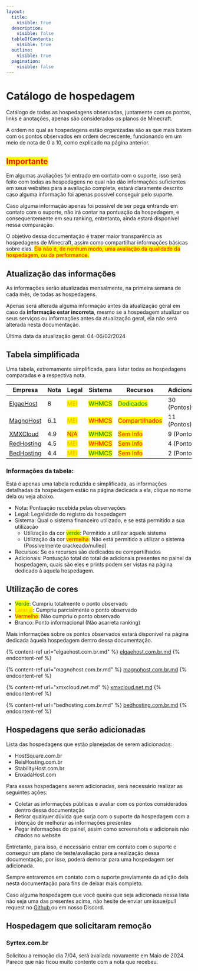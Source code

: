 ```yaml
---
layout:
  title:
    visible: true
  description:
    visible: false
  tableOfContents:
    visible: true
  outline:
    visible: true
  pagination:
    visible: false
---
```


# Catálogo de hospedagem

Catálogo de todas as hospedagens observadas, juntamente com os pontos, links e anotações, apenas são considerados os planos de Minecraft.

A ordem no qual as hospedagens estão organizadas são as que mais batem com os pontos observados em ordem decrescente, funcionando em um meio de nota de 0 a 10, como explicado na página anterior.

## <mark style="color:red;">Importante</mark>

Em algumas avaliações foi entrado em contato com o suporte, isso será feito com todas as hospedagens no qual não dão informações suficientes em seus websites para a avaliação completa, estará claramente descrito caso alguma informação foi apenas possível conseguir pelo suporte.

Caso alguma informação apenas foi possível de ser pega entrando em contato com o suporte, não irá contar na pontuação da hospedagem, e consequentemente em seu ranking, entretanto, ainda estará disponível nessa comparação.

O objetivo dessa documentação é trazer maior transparência as hospedagens de Minecraft, assim como compartilhar informações básicas sobre elas. <mark style="color:red;">Ela não é, de nenhum modo, uma avaliação da qualidade da hospedagem, ou da performance.</mark>

## Atualização das informações

As informações serão atualizadas mensalmente, na primeira semana de cada mês, de todas as hospedagens.

Apenas será alterada alguma informação antes da atualização geral em caso da **informação estar incorreta**, mesmo se a hospedagem atualizar os seus serviços ou informações antes da atualização geral, ela não será alterada nesta documentação.

Última data da atualização geral: 04-06/02/2024

## Tabela simplificada

Uma tabela, extremamente simplificada, para listar todas as hospedagens comparadas e a respectiva nota.

<table><thead><tr><th width="135">Empresa</th><th width="71">Nota</th><th width="76">Legal</th><th width="107">Sistema</th><th width="115">Recursos</th><th width="117">Adicionais</th><th data-type="content-ref">Website</th></tr></thead><tbody><tr><td><a href="elgaehost.com.br.md">ElgaeHost</a></td><td>8</td><td><mark style="color:orange;">MEI</mark></td><td><mark style="color:green;">WHMCS</mark></td><td><mark style="color:green;">Dedicados</mark></td><td>30 (Pontos)</td><td><a href="https://www.elgaehost.com.br">https://www.elgaehost.com.br</a></td></tr><tr><td><a href="magnohost.com.br.md">MagnoHost</a></td><td>6.1</td><td><mark style="color:orange;">MEI</mark></td><td><mark style="color:red;">WHMCS</mark></td><td><mark style="color:red;">Compartilhados</mark></td><td>11 (Pontos)</td><td><a href="https://www.magnohost.com.br/">https://www.magnohost.com.br/</a></td></tr><tr><td><a href="xmxcloud.net.md">XMXCloud</a></td><td>4.9</td><td><mark style="color:red;">N/A</mark></td><td><mark style="color:green;">WHMCS</mark></td><td><mark style="color:red;">Sem Info</mark></td><td>9 (Pontos)</td><td><a href="https://xmxcloud.net/">https://xmxcloud.net/</a></td></tr><tr><td><a href="redhosting.com.br.md">RedHosting</a></td><td>4.5</td><td><mark style="color:orange;">MEI</mark></td><td><mark style="color:red;">WHMCS</mark></td><td><mark style="color:red;">Sem Info</mark></td><td>4 (Pontos)</td><td><a href="https://redhosting.com.br/">https://redhosting.com.br/</a></td></tr><tr><td><a href="bedhosting.com.br.md">BedHosting</a></td><td>4.4</td><td><mark style="color:orange;">MEI</mark></td><td><mark style="color:green;">WHMCS</mark></td><td><mark style="color:red;">Sem Info</mark></td><td>2 (Pontos)</td><td><a href="https://bedhosting.com.br/">https://bedhosting.com.br/</a></td></tr></tbody></table>

### Informações da tabela:

Está é apenas uma tabela reduzida e simplificada, as informações detalhadas da hospedagem estão na página dedicada a ela, clique no nome dela ou veja abaixo.

* Nota: Pontuação recebida pelas observações
* Legal: Legalidade do registro da hospedagem
* Sistema: Qual o sistema financeiro utilizado, e se está permitido a sua utilização
  * Utilização da cor <mark style="color:green;">verde</mark>: Permitido a utilizar aquele sistema
  * Utilização da cor <mark style="color:red;">vermelha</mark>: Não está permitido a utilizar o sistema (Possivelmente crackeado/nulled)
* Recursos: Se os recursos são dedicados ou compartilhados
* Adicionais: Pontuação total do total de adicionais presentes no painel da hospedagem, quais são eles e prints podem ser vistas na página dedicado à aquela hospedagem.

## Utilização de cores

* <mark style="color:green;">Verde</mark>: Cumpriu totalmente o ponto observado
* <mark style="color:orange;">Laranja</mark>: Cumpriu parcialmente o ponto observado
* <mark style="color:red;">Vermelho</mark>: Não cumpriu o ponto observado
* Branco: Ponto informacional (Não acarreta ranking)

Mais informações sobre os pontos observados estará disponível na página dedicada àquela hospedagem dentro dessa documentação.

{% content-ref url="elgaehost.com.br.md" %}
[elgaehost.com.br.md](elgaehost.com.br.md)
{% endcontent-ref %}

{% content-ref url="magnohost.com.br.md" %}
[magnohost.com.br.md](magnohost.com.br.md)
{% endcontent-ref %}

{% content-ref url="xmxcloud.net.md" %}
[xmxcloud.net.md](xmxcloud.net.md)
{% endcontent-ref %}

{% content-ref url="bedhosting.com.br.md" %}
[bedhosting.com.br.md](bedhosting.com.br.md)
{% endcontent-ref %}

## Hospedagens que serão adicionadas

Lista das hospedagens que estão planejadas de serem adicionadas:

* HostSquare.com.br
* ReisHosting.com.br
* StabilityHost.com.br
* EnxadaHost.com

Para essas hospedagens serem adicionadas, será necessário realizar as seguintes ações:

* Coletar as informações públicas e avaliar com os pontos considerados dentro dessa documentação
* Retirar qualquer dúvida que surja com o suporte da hospedagem com a intenção de melhorar as informações presentes
* Pegar informações do painel, assim como screenshots e adicionais não citados no website

Entretanto, para isso, é necessário entrar em contato com o suporte e conseguir um plano de teste/avaliação para a realização dessa documentação, por isso, poderá demorar para uma hospedagem ser adicionada.

Sempre entraremos em contato com o suporte previamente da adição dela nesta documentação para fins de deixar mais completo.

Caso alguma hospedagem que você queira que seja adicionada nessa lista não seja uma das presentes acima, não hesite de enviar um issue/pull request no [Github ](https://github.com/Zeptiny/docs)ou em nosso Discord.

## Hospedagem que solicitaram remoção

### Syrtex.com.br

Solicitou a remoção dia 7/04, será avaliada novamente em Maio de 2024.\
Parece que não ficou muito contente com a nota que recebeu.
